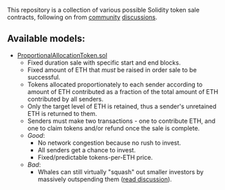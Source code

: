 This repository is a collection of various possible Solidity token sale
contracts, following on from [community](https://www.reddit.com/r/ethereum/comments/6emfdu/erc_fairer_token_crowdsale_with_proportional/) [discussions](https://www.reddit.com/r/ethereum/comments/6eqkip/since_everyone_is_sharing_token_sale_ideas_heres/).

## Available models:

* [ProportionalAllocationToken.sol](contracts/ProportionalAllocationToken.sol)
  * Fixed duration sale with specific start and end blocks.
  * Fixed amount of ETH that *must* be raised in order sale to be successful.
  * Tokens allocated proportionately to each sender according to amount of
ETH contributed as a fraction of the total amount of ETH contributed by all senders.
  * Only the target level of ETH is retained, thus a sender's unretained ETH is
returned to them.
  * Senders must make two transactions - one to contribute ETH, and one to claim
tokens and/or refund once the sale is complete.
  * _Good_:
    * No network congestion because no rush to invest.
    * All senders get a chance to invest.
    * Fixed/predictable tokens-per-ETH price.
  * _Bad_:
    * Whales can still virtually "squash" out smaller investors by massively outspending them ([read discussion](https://www.reddit.com/r/ethereum/comments/6emfdu/erc_fairer_token_crowdsale_with_proportional/dibjwhf/)).
